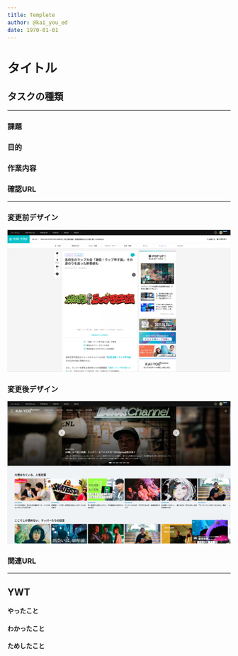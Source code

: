 ```yaml
---
title: Templete
author: @kai_you_ed
date: 1970-01-01
---
```


# タイトル

## タスクの種類



---

### 課題


### 目的


### 作業内容


### 確認URL


---


### 変更前デザイン

![KAI-YOU.net](./images/19700101-1.png "KAI-YOU.net")


### 変更後デザイン

![KAI-YOU premium](./images/19700101-2.png "KAI-YOU premium")


### 関連URL

---

## YWT

#### やったこと

#### わかったこと

#### ためしたこと

